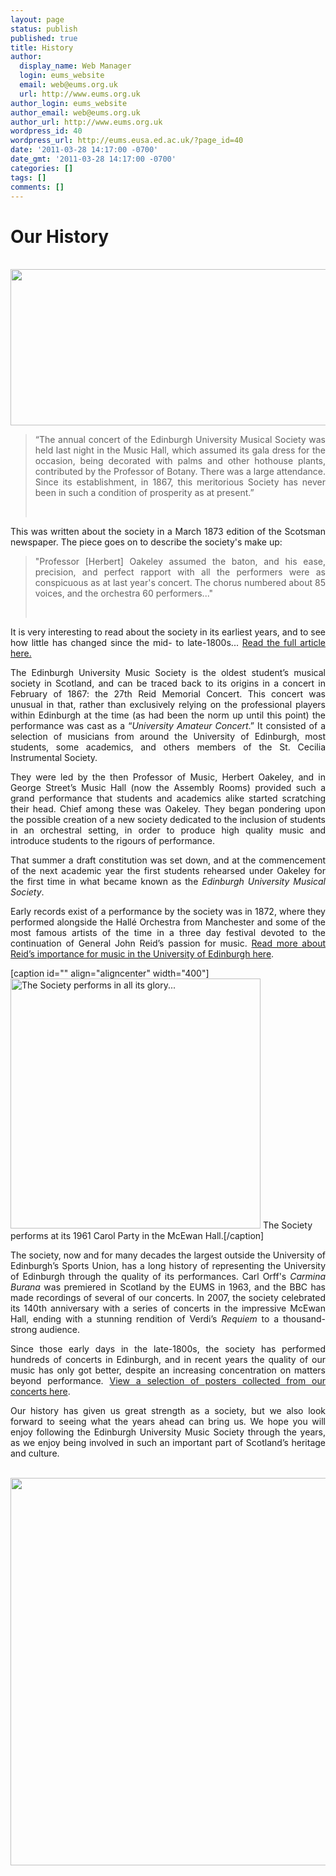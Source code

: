 ```yaml
---
layout: page
status: publish
published: true
title: History
author:
  display_name: Web Manager
  login: eums_website
  email: web@eums.org.uk
  url: http://www.eums.org.uk
author_login: eums_website
author_email: web@eums.org.uk
author_url: http://www.eums.org.uk
wordpress_id: 40
wordpress_url: http://eums.eusa.ed.ac.uk/?page_id=40
date: '2011-03-28 14:17:00 -0700'
date_gmt: '2011-03-28 14:17:00 -0700'
categories: []
tags: []
comments: []
---
```

<h1 style="text-align: justify;">Our History</h1><br />
<img class="size-full wp-image-620" src="http://eums.eusa.ed.ac.uk/wp-content/uploads/images/w620/historicsketch.jpg" alt="" width="620" height="250" /></p>
<blockquote>
<p style="text-align: justify;">&ldquo;The annual concert of the Edinburgh University Musical Society was held last night in the Music Hall, which assumed its gala dress for the occasion, being decorated with palms and other hothouse plants, contributed by the Professor of Botany. There was a large attendance. Since its establishment, in 1867, this meritorious Society has never been in such a condition of prosperity as at present.&rdquo;</p><br />
</blockquote></p>
<p style="text-align: justify;">This was written about the society in a March 1873 edition of the Scotsman newspaper.&nbsp;The piece goes on to&nbsp;describe&nbsp;the society's make up:</p></p>
<blockquote>
<p style="text-align: justify;">"Professor [Herbert] Oakeley assumed the baton, and his ease, precision, and perfect rapport with all the performers were as conspicuous as at last year's concert. The chorus numbered about 85 voices, and the orchestra 60 performers..."</p><br />
</blockquote></p>
<p style="text-align: justify;">It is very interesting to read about the society in its&nbsp;earliest&nbsp;years, and to see how little has changed since the mid- to late-1800s... <a title="Excerpt from The Scotsman, 25th March, 1873." href="http://eums.eusa.ed.ac.uk/wp-content/uploads/images/history/1873article.jpg">Read the full article here.</a></p></p>
<p style="text-align: justify;">The Edinburgh University Music Society is the oldest student&rsquo;s musical society in Scotland, and can be traced back to its origins in a concert in February of 1867: the 27th Reid Memorial Concert. This concert was unusual in that, rather than exclusively relying on the professional players within Edinburgh at the time (as had been the norm up until this point) the performance was cast as a &ldquo;<em>University Amateur Concert</em>.&rdquo; It consisted of a selection of musicians from around the University of Edinburgh, most students, some academics, and others members of the St. Cecilia Instrumental Society.</p></p>
<p style="text-align: justify;">They were led by the then Professor of Music, Herbert Oakeley, and in George Street&rsquo;s Music Hall (now the Assembly Rooms) provided such a grand performance that students and academics alike started scratching their head. Chief among these was Oakeley. They began pondering upon the possible creation of a new society dedicated to the inclusion of students in an orchestral setting, in order to produce high quality music and introduce students to the rigours of performance.</p></p>
<p style="text-align: justify;">That summer a draft constitution was set down, and at the commencement of the next academic year the first students rehearsed under Oakeley for the first time in what became known as the <em>Edinburgh University Musical Society</em>.</p></p>
<p style="text-align: justify;">Early records exist of a performance by the society was in 1872, where they performed alongside the Hall&eacute; Orchestra from Manchester and some of the most famous artists of the time in a three day festival devoted to the continuation of General John Reid&rsquo;s passion for music. <a title="A link to the University of Edinburgh's website" href="http://www.ed.ac.uk/schools-departments/arts-culture-environment/music/about/history" target="_blank">Read more about Reid&rsquo;s importance for music in the University of Edinburgh here</a>.</p></p>
<p>[caption id="" align="aligncenter" width="400"]<a href="http://eums.eusa.ed.ac.uk/wp-content/uploads/images/history/1961editorialprint.jpg"><img class="  " title="Photograph taken by the Edinburgh Evening News, December 1961" src="http://eums.eusa.ed.ac.uk/wp-content/uploads/images/history/1961editorialprint.jpg" alt="The Society performs in all its glory..." width="400" height="auto" /></a> The Society performs at its 1961 Carol Party in the McEwan Hall.[/caption]</p>
<p style="text-align: justify;">The society, now and for many decades the largest outside the University of Edinburgh&rsquo;s Sports Union, has a long history of representing the University of Edinburgh through the quality of its performances. Carl Orff's&nbsp;<em>Carmina Burana </em>was premiered in Scotland by the EUMS in 1963, and the BBC has made recordings of several of our concerts. In 2007, the society celebrated its 140th anniversary with a series of concerts in the impressive McEwan Hall, ending with a stunning rendition of Verdi&rsquo;s&nbsp;<em>Requiem </em>to a thousand-strong audience.</p></p>
<p style="text-align: justify;">Since those early days in the late-1800s, the society has performed hundreds of concerts in Edinburgh, and in recent years the quality of our music has only got better, despite an increasing concentration on matters beyond performance. <a title="See our old concert posters here" href="http://eums.eusa.ed.ac.uk/society/history/pastconcerts">View a selection of posters collected from our concerts here</a>.</p></p>
<p style="text-align: justify;">Our history has given us great strength as a society, but we also look forward to seeing what the years ahead can bring us. We hope you will enjoy following the Edinburgh University Music Society through the years, as we enjoy being involved in such an important part of Scotland&rsquo;s heritage and culture.</p><br />
<img class="size-full wp-image-620" title="Our Identity over the years..." src="http://eums.eusa.ed.ac.uk/wp-content/uploads/images/history/animated_logo.gif" alt="" width="620" height="auto" /></p>

